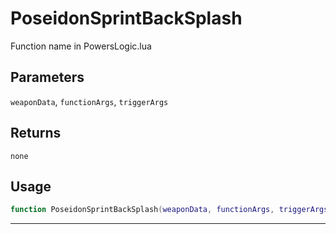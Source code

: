 # PoseidonSprintBackSplash
Function name in PowersLogic.lua
## Parameters
`weaponData`, `functionArgs`, `triggerArgs`
## Returns
`none`
## Usage
```lua
function PoseidonSprintBackSplash(weaponData, functionArgs, triggerArgs)
```
---
